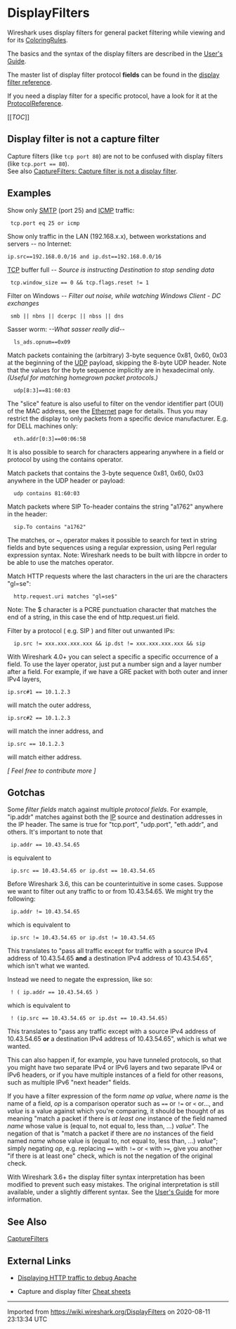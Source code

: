 # DisplayFilters

Wireshark uses display filters for general packet filtering while viewing and for its [ColoringRules](/ColoringRules).

The basics and the syntax of the display filters are described in the [User's Guide](https://www.wireshark.org/docs/wsug_html_chunked/ChWorkBuildDisplayFilterSection.html).

The master list of display filter protocol **fields** can be found in the [display filter reference](https://www.wireshark.org/docs/dfref/).

If you need a display filter for a specific protocol, have a look for it at the [ProtocolReference](/ProtocolReference).

[[_TOC_]]

## Display filter is not a capture filter

Capture filters (like `tcp port 80`) are not to be confused with display filters (like `tcp.port == 80`).<br>
See also [CaptureFilters: Capture filter is not a display filter](/CaptureFilters#capture-filter-is-not-a-display-filter).

## Examples

Show only [SMTP](/SMTP) (port 25) and [ICMP](/ICMP) traffic:

``` 
 tcp.port eq 25 or icmp
```

Show only traffic in the LAN (192.168.x.x), between workstations and servers -- no Internet:

    ip.src==192.168.0.0/16 and ip.dst==192.168.0.0/16

[TCP](/TCP) buffer full *-- Source is instructing Destination to stop sending data*

``` 
 tcp.window_size == 0 && tcp.flags.reset != 1
```

Filter on Windows *-- Filter out noise, while watching Windows Client - DC exchanges*

``` 
 smb || nbns || dcerpc || nbss || dns
```

Sasser worm: *--What sasser really did--*

``` 
  ls_ads.opnum==0x09
```

Match packets containing the (arbitrary) 3-byte sequence 0x81, 0x60, 0x03 at the beginning of the [UDP](/UDP) payload, skipping the 8-byte UDP header. Note that the values for the byte sequence implicitly are in hexadecimal only. *(Useful for matching homegrown packet protocols.)*

``` 
  udp[8:3]==81:60:03
```

The "slice" feature is also useful to filter on the vendor identifier part (OUI) of the MAC address, see the [Ethernet](/Ethernet) page for details. Thus you may restrict the display to only packets from a specific device manufacturer. E.g. for DELL machines only:

``` 
  eth.addr[0:3]==00:06:5B
```

It is also possible to search for characters appearing anywhere in a field or protocol by using the contains operator.

Match packets that contains the 3-byte sequence 0x81, 0x60, 0x03 anywhere in the UDP header or payload:

``` 
  udp contains 81:60:03
```

Match packets where SIP To-header contains the string "a1762" anywhere in the header:

``` 
  sip.To contains "a1762"
```

The matches, or \~, operator makes it possible to search for text in string fields and byte sequences using a regular expression, using Perl regular expression syntax. Note: Wireshark needs to be built with libpcre in order to be able to use the matches operator.

Match HTTP requests where the last characters in the uri are the characters "gl=se":

``` 
  http.request.uri matches "gl=se$"
```

Note: The $ character is a PCRE punctuation character that matches the end of a string, in this case the end of http.request.uri field.

Filter by a protocol ( e.g. SIP ) and filter out unwanted IPs:

``` 
  ip.src != xxx.xxx.xxx.xxx && ip.dst != xxx.xxx.xxx.xxx && sip
```

With Wireshark 4.0+ you can select a specific a specific occurrence of a field. To use the layer operator, just put a number sign and a layer number after a field. For example, if we have a GRE packet with both outer and inner IPv4 layers,

```
ip.src#1 == 10.1.2.3
```

will match the outer address,

```
ip.src#2 == 10.1.2.3
```

will match the inner address, and

```
ip.src == 10.1.2.3
```

will match either address.


*\[ Feel free to contribute more \]*

## Gotchas

Some *filter fields* match against multiple *protocol fields*. For example, "ip.addr" matches against both the [IP](/IP) source and destination addresses in the IP header. The same is true for "tcp.port", "udp.port", "eth.addr", and others. It's important to note that

``` 
 ip.addr == 10.43.54.65
```

is equivalent to

``` 
 ip.src == 10.43.54.65 or ip.dst == 10.43.54.65
```

Before Wireshark 3.6, this can be counterintuitive in some cases. Suppose we want to filter out any traffic to or from 10.43.54.65. We might try the following:

``` 
 ip.addr != 10.43.54.65
```

which is equivalent to

``` 
 ip.src != 10.43.54.65 or ip.dst != 10.43.54.65
```

This translates to "pass all traffic except for traffic with a source IPv4 address of 10.43.54.65 **and** a destination IPv4 address of 10.43.54.65", which isn't what we wanted.

Instead we need to negate the expression, like so:

``` 
 ! ( ip.addr == 10.43.54.65 )
```

which is equivalent to

``` 
 ! (ip.src == 10.43.54.65 or ip.dst == 10.43.54.65)
```

This translates to "pass any traffic except with a source IPv4 address of 10.43.54.65 **or** a destination IPv4 address of 10.43.54.65", which is what we wanted.

This can also happen if, for example, you have tunneled protocols, so that you might have two separate IPv4 or IPv6 layers and two separate IPv4 or IPv6 headers, or if you have multiple instances of a field for other reasons, such as multiple IPv6 "next header" fields.

If you have a filter expression of the form *name* *op* *value*, where *name* is the name of a field, *op* is a comparison operator such as `==` or `!=` or `<` or..., and *value* is a value against which you're comparing, it should be thought of as meaning "match a packet if there is *at least one* instance of the field named *name* whose value is (equal to, not equal to, less than, ...) *value*". The negation of that is "match a packet if there are *no* instances of the field named *name* whose value is (equal to, not equal to, less than, ...) *value*"; simply negating *op*, e.g. replacing `==` with `!=` or `<` with `>=`, give you another "if there is at least one" check, which is not the negation of the original check.

With Wireshark 3.6+ the display filter syntax interpretation has been modified to prevent such easy mistakes. The original interpretation is still available, under a slightly different syntax. See the [User's Guide](https://www.wireshark.org/docs/wsug_html_chunked/ChWorkBuildDisplayFilterSection.html) for more information.

## See Also

[CaptureFilters](/CaptureFilters)

## External Links

  - [Displaying HTTP traffic to debug Apache](http://www.askapache.com/htaccess/sniff-http-to-debug-apache-htaccess-and-httpdconf.html)

  - Capture and display filter [Cheat sheets](http://packetlife.net/blog/2008/oct/18/cheat-sheets-tcpdump-and-wireshark/)

---

Imported from https://wiki.wireshark.org/DisplayFilters on 2020-08-11 23:13:34 UTC
